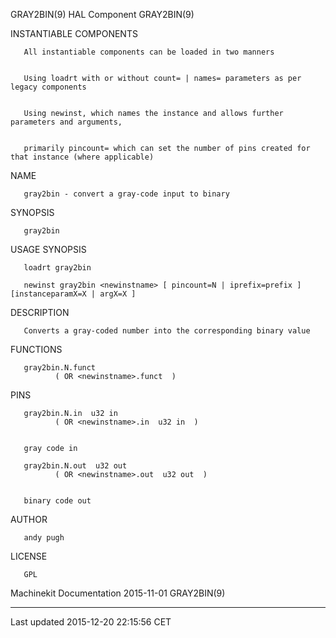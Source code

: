 GRAY2BIN(9) HAL Component GRAY2BIN(9)

INSTANTIABLE COMPONENTS

       All instantiable components can be loaded in two manners


       Using loadrt with or without count= | names= parameters as per legacy components


       Using newinst, which names the instance and allows further parameters and arguments,


       primarily pincount= which can set the number of pins created for that instance (where applicable)

NAME

       gray2bin - convert a gray-code input to binary

SYNOPSIS

       gray2bin

USAGE SYNOPSIS

       loadrt gray2bin

       newinst gray2bin <newinstname> [ pincount=N | iprefix=prefix ] [instanceparamX=X | argX=X ]

DESCRIPTION

       Converts a gray-coded number into the corresponding binary value

FUNCTIONS

       gray2bin.N.funct
              ( OR <newinstname>.funct  )

PINS

       gray2bin.N.in  u32 in
              ( OR <newinstname>.in  u32 in  )


       gray code in

       gray2bin.N.out  u32 out
              ( OR <newinstname>.out  u32 out  )


       binary code out

AUTHOR

       andy pugh

LICENSE

       GPL

Machinekit Documentation 2015-11-01 GRAY2BIN(9)

------------------------------------------------------------------------

Last updated 2015-12-20 22:15:56 CET


